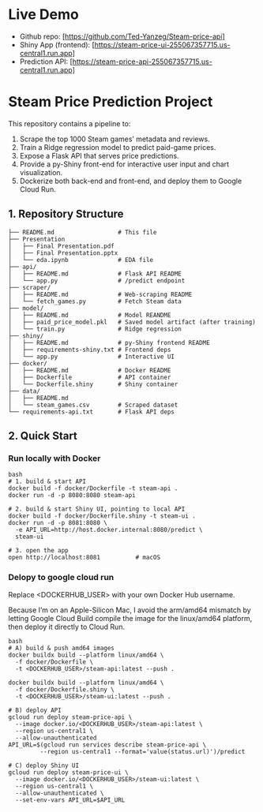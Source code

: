# Live Demo
- Github repo: [https://github.com/Ted-Yanzeg/Steam-price-api]
- Shiny App (frontend): [https://steam-price-ui-255067357715.us-central1.run.app]
- Prediction API: [https://steam-price-api-255067357715.us-central1.run.app]


# Steam Price Prediction Project

This repository contains a pipeline to:
1. Scrape the top 1000 Steam games’ metadata and reviews.
2. Train a Ridge regression model to predict paid-game prices.
3. Expose a Flask API that serves price predictions.
4. Provide a py-Shiny front-end for interactive user input and chart visualization.
5. Dockerize both back-end and front-end, and deploy them to Google Cloud Run.

## 1. Repository Structure

```text
├── README.md                  # This file
├── Presentation
│   ├── Final Presentation.pdf
│   ├── Final Presentation.pptx
│   └── eda.ipynb              # EDA file
├── api/
│   ├── README.md              # Flask API README
│   └── app.py                 # /predict endpoint
├── scraper/
│   ├── README.md              # Web-scraping README
│   └── fetch_games.py         # Fetch Steam data
├── model/
│   ├── README.md              # Model REANDME
│   ├── paid_price_model.pkl   # Saved model artifact (after training)
│   └── train.py               # Ridge regression
├── shiny/
│   ├── README.md              # py-Shiny frontend README
│   ├── requirements-shiny.txt # Frontend deps
│   └── app.py                 # Interactive UI
├── docker/
│   ├── README.md              # Docker README
│   ├── Dockerfile             # API container
│   └── Dockerfile.shiny       # Shiny container
├── data/
│   ├── README.md              
│   └── steam_games.csv        # Scraped dataset
└── requirements-api.txt       # Flask API deps

``` 

## 2. Quick Start

### Run locally with Docker
```
bash
# 1. build & start API
docker build -f docker/Dockerfile -t steam-api .
docker run -d -p 8080:8080 steam-api

# 2. build & start Shiny UI, pointing to local API
docker build -f docker/Dockerfile.shiny -t steam-ui .
docker run -d -p 8081:8080 \
  -e API_URL=http://host.docker.internal:8080/predict \
  steam-ui

# 3. open the app
open http://localhost:8081          # macOS
```
### Delopy to google cloud run

Replace <DOCKERHUB_USER> with your own Docker Hub username.

Because I’m on an Apple-Silicon Mac, I avoid the arm/amd64 mismatch by letting Google Cloud Build compile the image for the linux/amd64 platform, then deploy it directly to Cloud Run.

```
bash
# A) build & push amd64 images 
docker buildx build --platform linux/amd64 \
  -f docker/Dockerfile \
  -t <DOCKERHUB_USER>/steam-api:latest --push .

docker buildx build --platform linux/amd64 \
  -f docker/Dockerfile.shiny \
  -t <DOCKERHUB_USER>/steam-ui:latest --push .

# B) deploy API
gcloud run deploy steam-price-api \
  --image docker.io/<DOCKERHUB_USER>/steam-api:latest \
  --region us-central1 \
  --allow-unauthenticated
API_URL=$(gcloud run services describe steam-price-api \
         --region us-central1 --format='value(status.url)')/predict

# C) deploy Shiny UI
gcloud run deploy steam-price-ui \
  --image docker.io/<DOCKERHUB_USER>/steam-ui:latest \
  --region us-central1 \
  --allow-unauthenticated \
  --set-env-vars API_URL=$API_URL
```
